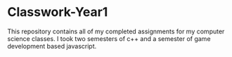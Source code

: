 # Classwork-Year1
This repository contains all of my completed assignments for my computer science classes.
I took two semesters of c++ and a semester of game development based javascript.

